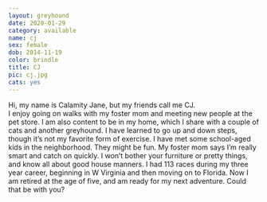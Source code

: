 ```yaml
---
layout: greyhound
date: 2020-01-29
category: available
name: cj
sex: female
dob: 2014-11-19
color: brindle
title: CJ
pic: cj.jpg
cats: yes
---
```

Hi, my name is Calamity Jane, but my friends call me CJ.  
I enjoy going on walks with my foster mom and meeting new people at the pet store.  I am also content to be in my home, which I share with a couple of cats and another greyhound.  I have learned to go up and down steps, though it’s not my favorite form of exercise.   I have met some school-aged kids in the neighborhood. They might be fun.  My foster mom says I’m really smart and catch on quickly.  I won’t bother your furniture or pretty things, and know all about good house manners. 
I had 113 races during my three year career, beginning in W Virginia and then moving on to Florida.  Now I am retired at the age of five, and am ready for my next adventure. Could that be with you?

